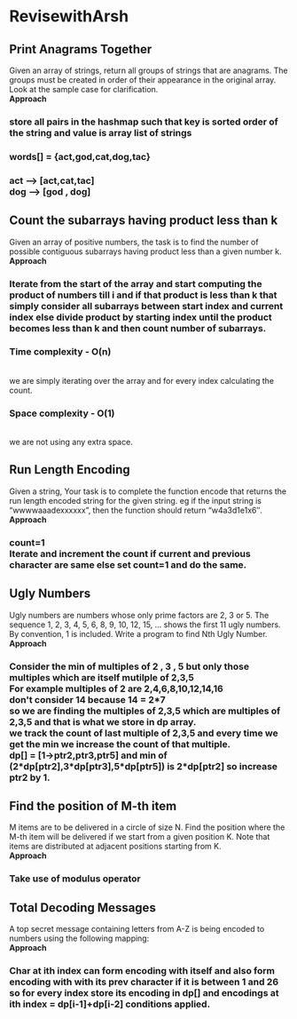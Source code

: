 # RevisewithArsh

## Print Anagrams Together 

Given an array of strings, return all groups of strings that are anagrams. The groups must be created in order of their appearance in the original array. Look at the sample case for clarification.<br/> <b>Approach</b>
<h3> store all pairs in the hashmap such that key is sorted order of the string and value is array list of strings 
<h3>words[] = {act,god,cat,dog,tac}</h3>
<h3>act --> [act,cat,tac] <br/>dog --> [god , dog] </h3>

## Count the subarrays having product less than k 

Given an array of positive numbers, the task is to find the number of possible contiguous subarrays having product less than a given number k.
<br/> <b>Approach</b>
<h3> Iterate from the start of the array and start computing the product of numbers till i and if that product is less than k that simply consider all subarrays between start index and current index else divide product by starting index until the product becomes less than k and then count number of subarrays.
<h3>Time complexity - O(n) </h3><br/> we are simply iterating over the array and for every index calculating the count.
<h3>Space complexity - O(1) </h3><br/> we are not using any extra space.

## Run Length Encoding 

Given a string, Your task is to  complete the function encode that returns the run length encoded string for the given string.
eg if the input string is “wwwwaaadexxxxxx”, then the function should return “w4a3d1e1x6″.
<br/> <b>Approach</b>
<h3> count=1<br/> Iterate and increment the count if current and previous character are same else set count=1 and do the same.</h3>

## Ugly Numbers 

Ugly numbers are numbers whose only prime factors are 2, 3 or 5. The sequence 1, 2, 3, 4, 5, 6, 8, 9, 10, 12, 15, … shows the first 11 ugly numbers. By convention, 1 is included. Write a program to find Nth Ugly Number.
<br/> <b>Approach</b>
<h3> Consider the min of multiples of 2 , 3 , 5 but only those multiples which are itself mutilple of 2,3,5 <br>
For example multiples of 2 are 2,4,6,8,10,12,14,16<br> don't consider 14 because 14 = 2*7 <br/> so we are finding the multiples of 2,3,5 which are multiples of 2,3,5 and that is what we store in dp array. <br/> we track the count of last multiple of 2,3,5 and every time we get the min we increase the count of that multiple.<br/>
dp[] = [1->ptr2,ptr3,ptr5]  and min of (2*dp[ptr2],3*dp[ptr3],5*dp[ptr5]) is 2*dp[ptr2] so increase ptr2 by 1.  </h3>

## Find the position of M-th item 

M items are to be delivered in a circle of size N. Find the position where the M-th item will be delivered if we start from a given position K. Note that items are distributed at adjacent positions starting from K.
<br/> <b>Approach</b>
<h3> Take use of modulus operator </h3>

## Total Decoding Messages 

A top secret message containing letters from A-Z is being encoded to numbers using the following mapping:
<br/> <b>Approach</b>
<h3> Char at ith index can form encoding with itself and also form encoding with with its prev character if it is between 1 and 26 so for every index store its encoding in dp[] and encodings at ith index = dp[i-1]+dp[i-2] conditions applied. </h3>

